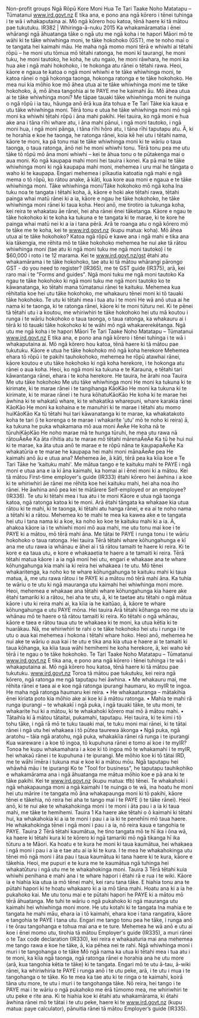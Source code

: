 Non-profit groups Ngā Rōpū Kore Moni Hua Te Tari Taake Noho Matatapu – Tūmatanui www.ird.govt.nz E tika ana, e pono ana ngā kōrero i tēnei tuhinga i te wā i whakaputaina ai. Mō ngā kōrero hou katoa, tēnā haere ki tā mātou pae tukutuku. IR382 | Whiringa-ā-nuku 2015 Ka whakamāramatia i ēnei whārangi ngā āhuatanga tāke o ngā utu me ngā koha i te hapori Māori mō te wāhi ki te tāke whiwhinga moni, te tāke hokohoko (GST), me te noho mai o te tangata hei kaimahi māu. He maha ngā momo moni tērā e whiwhi ai tētahi rōpū – he moni utu tōmua mō tētahi ratonga, he moni kī taurangi, he moni tuku, he moni tautoko, he koha, he utu ngaio, he moni rāwhara, he moni ka hua ake i ngā mahi hokohoko, i te hokonga atu rānei o tētahi rawa. Heoi, kāore e ngaua te katoa o ngā moni whiwhi e te tāke whiwhinga moni, te katoa rānei o ngā hokonga taonga, hokonga ratonga e te tāke hokohoko. He mea nui kia mōhio koe mō āhea utua ai te tāke whiwhinga moni me te tāke hokohoko, ā, mō āhea tangohia ai te PAYE me he kaimahi āu. Mō āhea utua ai te tāke whiwhinga moni? Me tāpae tauaki tāke whiwhinga moni te nuinga o ngā rōpū i ia tau, hāunga anō ērā kua āta tohua e Te Tari Tāke kia kaua e utu tāke whiwhinga moni. Tērā tonu e utua he tāke whiwhinga moni mō ngā moni ka whiwhi tētahi rōpū i āna mahi pakihi. Hei tauira, ko ngā moni e hua ake ana i tāna rīhi whare atu, i āna mahi pānui, i ngā moni tautoko, i ngā moni hua, i ngā moni pānga, i tāna rīhi hōro atu, i tāna rīhi taputapu atu. Ā, ki te horahia e koe he taonga, he ratonga rānei, koia kē hei utu i tētahi nama, kāore te moni, ka pā tonu mai te tāke whiwhinga moni ki te wāriu o taua taonga, o taua ratonga, ānō nei he moni whiwhi tonu. Tērā tonu pea me utu tāke tō rōpū mō āna moni whiwhi – kei te āhua tonu o te pūtakenga mai o aua moni. Ko ngā kaupapa mahi moni hei tauira i konei. Ka pā mai te tāke whiwhinga moni ki ngā kaupapa mahi moni, mehemea i uru mai he tāngata o waho ki te kaupapa. Engari mehemea i pīkautia katoatia ngā mahi e ngā mema o tō rōpū, ko rātou anake, ā kāti, kua kore aua moni e ngaua e te tāke whiwhinga moni. Tāke whiwhinga moni/Tāke hokohoko mō ngā koha Ina tuku noa te tangata i tētahi koha, ā, kāore e hoki ake tētahi rawa, tētahi painga whai matū rānei ki a ia, kāore e ngau he tāke hokohoko, he tāke whiwhinga moni rānei ki taua koha. Heoi anō, me tirotiro ia tukunga koha, kei reira te whakatau āe rānei, hei aha rānei ēnei tāketanga. Kāore e ngau te tāke hokohoko ki te koha ka tukuna e te tangata ki te marae, ki te kore he painga whai matū nei ki a ia i tana pērā. Arā te roanga atu o ngā kōrero mō te tāke me te koha, kei te www.ird.govt.nz (kupu matua: koha). Mō āhea utua ai te tāke hokohoko? Katoa ngā rōpū e kawe ana i ngā mahi e tika ana kia tākengia, me rēhita mō te tāke hokohoko mehemea he nui ake tā rātou whiwhinga moni (tae atu ki ngā moni tuku me ngā moni tautoko) i te $60,000 i roto i te 12 marama. Kei te www.ird.govt.nz/gst ētahi atu whakamārama i te tāke hokohoko, tae atu ki tā mātou whārangi pārongo GST - do you need to register? (IR365), me te GST guide (IR375), arā, kei raro mai i te "Forms and guides". Ngā moni tuku me ngā moni tautoko Ka ngau te tāke hokohoko ki ngā moni tuku me ngā moni tautoko ko te kāwanatanga, ko tētahi mana tūmatanui rānei te kaituku. Mehemea kua rēhitatia koe hei utu tāke hokohoko, me whakauru tēnei moni ki tō tauaki tāke hokohoko. Te utu ki tētahi mea i tua atu i te moni He wā anō utua ai he nama ki te taonga, ki te ratonga rānei, kāore ki te moni tūturu nei. Ki te pēnei tā tētahi utu i a koutou, me whiriwhiri te tāke hokohoko hei utu mā koutou i runga i te wāriu hokohoko o taua taonga, o taua ratonga, ka whakauru ai i tērā ki tō tauaki tāke hokohoko ki te wāhi mō ngā whakarerekētanga. Ngā utu me ngā koha i te hapori Māori Te Tari Taake Noho Matatapu – Tūmatanui www.ird.govt.nz E tika ana, e pono ana ngā kōrero i tēnei tuhinga i te wā i whakaputaina ai. Mō ngā kōrero hou katoa, tēnā haere ki tā mātou pae tukutuku. Kāore e utua he tāke hokohoko mō ngā koha herekore Mehemea ehara tō rōpū i te pakihi tauhokohoko, mehemea he rōpū atawhai rānei, kāore koutou e utu tāke hokohoko ki ngā koha herekore, i te hokonga atu rānei o aua koha. Heoi, ko ngā moni ka tukuna e te Karauna, e tētahi tari kāwantanga rānei, ehara i te koha herekore. He tauira, he ārahi noa Tauira Me utu tāke hokohoko Me utu tāke whiwhinga moni He moni ka tukuna ki te kirimate, ki te marae rānei i te tangihanga KāoKāo He moni ka tukuna ki te kirimate, ki te marae rānei i te hura kōhatuKāoKāo He koha ki te marae hei āwhina ki te whakatū whare, ki te whakatika wharepuni, whare karakia rānei KāoKāo He moni ka kohaina e te manuhiri ki te marae i tētahi atu momo huiKāoKāo Ka tū tētahi hui tari kāwanatanga ki te marae, ka whakatakoto koha te tari (i te korenga o te marae i whakarite 'utu' mō te noho ki reira) ā, ka tukuna he puka whakamana mō aua moni ĀeĀe He koha nā te tūruhiKāoKāo He noho marae mā te hunga tūruhi, he mea utu rawa nā rātouĀeĀe Ka āta rīhitia atu te marae mō tētahi mārenaĀeĀe Ka tū he hui nui ki te marae, ka āta utua anō te marae e te rōpū nāna te kaupapaĀeĀe Ka whakatūria e te marae he kaupapa hei mahi moni mānaĀeĀe pea He kaimahi anō āu e utua ana? Mehemea āe, ā kāti, tērā pea ka kīia koe e Te Tari Tāke he 'kaituku mahi'. Me mātua tango e te kaituku mahi te PAYE i ngā moni e utua ana e ia ki āna kaimahi, ka homai ai i ēnei moni ki a mātou. Kei tā mātou First-time employer's guide (IR333) ētahi kōrero hei āwhina i a koe ki te whiriwhiri āe rānei me rēhita koe hei kaituku mahi, hei aha noa iho rānei. He āwhina anō pea kei te mātārere Self-employed or an employee? (IR336). Te utu ki tētahi mea i tua atu i te moni Kāore e utua ngā taonga katoa, ngā ratonga katoa ki te moni. Arā ētahi tāngata ka whakaae kia utua rātou ki te mahi, ki te taonga, ki tētahi atu hanga rānei, e ea ai te noho nama a tētahi ki a rātou. Mehemea ko te mahi te mea ka kawea ake e te tangata hei utu i tana nama ki a koe, ka noho ko koe te kaituku mahi ki a ia. Ā, ahakoa kāore ia i te whiwhi moni mō aua mahi, me utu tonu mai koe i te PAYE ki a mātou, mō tērā mahi āna. Me tātai te PAYE i runga tonu i te wāriu hokohoko o taua ratonga. Hei tauira Tērā tētahi whare kōhungahunga e kī ana me utu rawa ia whānau e āhei ai i tā rātou tamaiti te haere ki reira. Ki te kore e ea taua utu, e kore e whakaaetia te haere a te tamaiti ki reira. Tērā tētahi matua kāore i a ia ngā moni hei utu, engari e whakaae ana te whare kōhungahunga kia mahi ia ki reira hei whakaea i te utu. Mō tēnei whakaritenga, ka noho ko te whare kōhungahunga te kaituku mahi ki taua matua, ā, me utu rawa rātou i te PAYE ki a mātou mō tērā mahi āna. Ka tuhia te wāriu o te utu ki ngā mauranga utu kaimahi hei whiwhinga moni more. Heoi, mehemea e whakaae ana tētahi whare kōhungahunga kia haere ake ētahi tamariki ki a rātou, hei aha te utu, ā, ki te taetae atu tētahi o ngā mātua kāore i utu ki reira mahi ai, ka kīia ia he kaitūao, ā, kāore te whare kōhungahunga e utu PAYE mōna. Hei tauira Arā tētahi kōhanga reo me utu ia whānau mō te haere o tā rātou tamaiti ki reira. Ko tētahi o ngā whānau, kāore e taea e rātou taua utu te whakaea ki te moni, ka utua kētia ki te huarākau. Nā, me whiriwhiri te rahi o te tāke hokohoko hei utu i runga i te utu o aua kai mehemea i hokona i tētahi whare hoko. Heoi anō, mehemea he nui ake te wāriu o aua kai i te utu e tika ana kia utua e haere ai te tamaiti ki taua kōhanga, ka kīia taua wāhi hemihemi he koha herekore, ā, kei waho kē tērā i te ngau o te tāke hokohoko. Te Tari Taake Noho Matatapu – Tūmatanui www.ird.govt.nz E tika ana, e pono ana ngā kōrero i tēnei tuhinga i te wā i whakaputaina ai. Mō ngā kōrero hou katoa, tēnā haere ki tā mātou pae tukutuku. www.ird.govt.nz Toroa tā mātou pae tukutuku, kei reira ngā kōrero, ngā ratonga me ngā taputapu hei āwhina. • Me whakauru mai, me rēhita rānei e taea ai e koe ngā ratonga ipurangi haumaru, ko myIR te ingoa. He maha ngā ratonga haumaru kei reira. • He whakaaturanga – mātakihia ēnei kiriata poto kia mōhio ake ai koe ki ā mātou ratonga. • Mahia te mahi rā runga ipurangi – te whakakī i ngā puka, i ngā tauaki tāke, te utu moni, te whakarite hui ki a mātou, ki te whakahoki kōrero mai mō ā mātou mahi. • Tātaihia ki ā mātou tātaitai, pukamahi, taputapu. Hei tauira, ki te kimi i tō tohu tāke, i ngā rā mō te tuku tauaki mai, te tuku moni mai rānei, ki te tātai rānei i ngā utu hei whakaea i tō pūtea taurewa ākonga • Ngā puka, ngā aratohu – tāia ngā aratohu, ngā puka, whakakīia rānei rā runga i te ipurangi Kua wareware i a koe tō ingoa, tō kupuhuna rānei e tomo ai koe i te myIR? Tonoa he kupu whakamahara i a koe ki tō ingoa mō te whakamahi i te myIR, hei whakaū rānei i te kupuhuna i te ipurangi. Me mōhio koe ki tō tātai IRD, me te wāhi īmēra i tukuna mai e koe ki a mātou mōu. Ngā taputapu hei whāwhā māu i te ipurangi Ko te "Tool for business", he taputapu tauhikohiko e whakamārama ana i ngā āhuatanga me mātua mōhio koe e pā ana ki te tāke pakihi. Kei te www.ird.govt.nz (kupu matua: tfb) tēnei. Te whakahoki i ngā whakapaunga moni a ngā kaimahi I te nuinga o te wā, ina hoatu he moni hei utu mārire i te tangata mō āna whakapaunga moni ki tō pakihi, kāore tēnei e tākehia, nō reira hei aha te tango mai i te PAYE (i te tāke rānei). Heoi anō, ki te nui ake te whakahokinga moni i te moni i āta pau i a ia ki taua mahi, me tāke te hemihemi. Tauira 1 Ka haere ake tētahi o ō kaimahi ki tētahi hui, ka whakahokia ki a ia te moni i pau i a ia ki te penehīni mō taua haere. He whakahokinga tēnei i ngā moni i pau i a ia, nō reira kaua e tangohia te PAYE. Tauira 2 Tērā tētahi kaumātua, he tino tangata mō te hī ika i ōna wā, ka haere ki tētahi kura ki te kōrero ki ngā tamariki mō ngā tikanga hī ika tūturu a te Māori. Ka hoatu e te kura he moni ki taua kaumātua, hei whakaea i ngā moni i pau i a ia e tae atu ai ia ki te kura. I te mea he whakahokinga utu tēnei mō ngā moni i āta pau i taua kaumātua ki tana haere ki te kura, kāore e tākehia. Heoi, me pupuri e te kura me te kaumātua ngā tuhinga hei whakatūturu i ngā utu me te whakahokinga moni. Tauira 3 Tērā tētahi kuia whiwhi penihana e mahi ana i te whare hapori i ētahi rā e rua i te wiki. Kāore ia e hiahia kia utua ia mō tēnei mahi, kei raru tana tāke. E hiahia tonu ana te pūtahi hapori ki te hoatu whakaaro ki a ia mō tāna mahi. Hoatu ana ki a ia he pukahoko kai. Me utu tonu mai e te pūtahi hapori he PAYE ki a mātou mō tērā āhuatanga. Me tuhi te wāriu o ngā pukahoko ki ngā mauranga utu kaimahi hei whiwhinga moni more. He utu kotahi ki te tangata Ina mahia e te tangata he mahi māu, ehara ia i tō kaimahi, ehara koe i tana rangatira, kāore e tangohia te PAYE i tana utu. Engari me tango tonu pea he tāke, i runga anō i te ōrau tangohanga e tohua mai ana e te ture. Mehemea he wā anō e utu ai koe i ēnei momo utu, tirohia tā mātou Employer's guide (IR335), a muri rānei o te Tax code declaration (IR330), kei reira e whakaaturia mai ana mehemea me tango rawa e koe he tāke, ā, kia pēhea nei te rahi. Ngā whiwhinga moni i muri i te tangohanga o te tāke Mō ngā nama ka utua ki tētahi mea i tua atu i te moni, ka kīia ngā taonga, ngā ratonga rānei e horahia ana he utu more (arā, kua tangohia kētia te tāke) ki te tangata. Engari mō te utu ā-tau, ā-wiki rānei, ka whiriwhiria te PAYE i runga anō i te utu peke, arā, i te utu i mua i te tangohanga o te tāke. Ko te mea ka tae atu ki te ringa o te kaimahi, koirā tāna utu more, te utu i muri i te tangohanga tāke. Nō reira, hei tango i te PAYE mai i te wāriu o ngā pukahoko me ērā tūmomo mea, me whiriwhiri te utu peke e rite ana. Ki te hiahia koe ki ētahi atu whakamārama, ki ētahi āwhina rānei mō te tātai i te utu peke, haere ki te www.ird.govt.nz (kupu matua: paye calculator), pānuitia rānei tā mātou Employer’s guide (IR335).